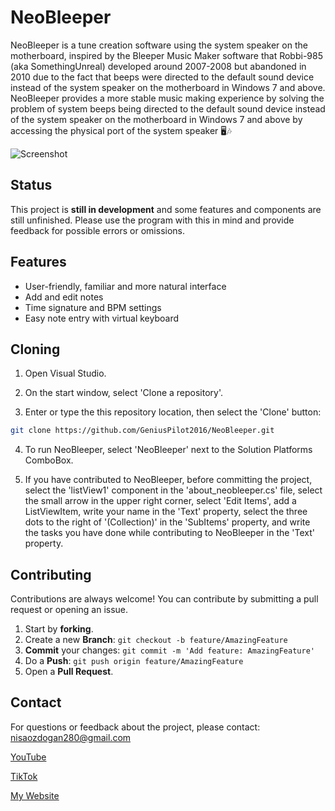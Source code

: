 # NeoBleeper

NeoBleeper is a tune creation software using the system speaker on the motherboard, inspired by the Bleeper Music Maker software that Robbi-985 (aka SomethingUnreal) developed around 2007-2008 but abandoned in 2010 due to the fact that beeps were directed to the default sound device instead of the system speaker on the motherboard in Windows 7 and above. NeoBleeper provides a more stable music making experience by solving the problem of system beeps being directed to the default sound device instead of the system speaker on the motherboard in Windows 7 and above by accessing the physical port of the system speaker 🖥️🎶

![Screenshot](https://github.com/user-attachments/assets/7673dc2a-5f78-4dd1-8045-6c77bc31c83d)

## Status

This project is **still in development** and some features and components are still unfinished. Please use the program with this in mind and provide feedback for possible errors or omissions.

## Features

- User-friendly, familiar and more natural interface
- Add and edit notes
- Time signature and BPM settings
- Easy note entry with virtual keyboard

## Cloning

1. Open Visual Studio.

2. On the start window, select 'Clone a repository'.

3. Enter or type the this repository location, then select the 'Clone' button:
```sh
git clone https://github.com/GeniusPilot2016/NeoBleeper.git
```

4. To run NeoBleeper, select 'NeoBleeper' next to the Solution Platforms ComboBox.

5. If you have contributed to NeoBleeper, before committing the project, select the 'listView1' component in the 'about_neobleeper.cs' file, select the small arrow in the upper right corner, select 'Edit Items', add a ListViewItem, write your name in the 'Text' property, select the three dots to the right of '(Collection)' in the 'SubItems' property, and write the tasks you have done while contributing to NeoBleeper in the 'Text' property.

## Contributing

Contributions are always welcome! You can contribute by submitting a pull request or opening an issue.

1. Start by **forking**.
2. Create a new **Branch**: `git checkout -b feature/AmazingFeature`
3. **Commit** your changes: `git commit -m 'Add feature: AmazingFeature'`
4. Do a **Push**: `git push origin feature/AmazingFeature`
5. Open a **Pull Request**.

## Contact

For questions or feedback about the project, please contact: [nisaozdogan280@gmail.com](mailto:nisaozdogan280@gmail.com)

[YouTube](https://www.youtube.com/@geniuspilot2016)

[TikTok](https://www.tiktok.com/@geniuspilot2016)

[My Website](https://geniuspilot2016.wordpress.com)
